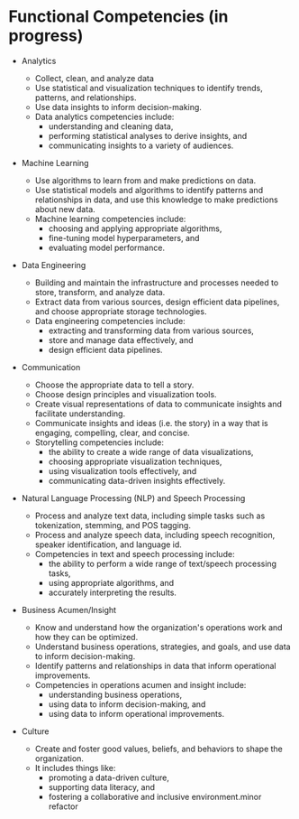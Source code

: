 # Functional Competencies (in progress)

* Analytics
    * Collect, clean, and analyze data
    * Use statistical and visualization techniques to identify trends, patterns, and relationships.
    * Use data insights to inform decision-making.
    * Data analytics competencies include:
        * understanding and cleaning data,
        * performing statistical analyses to derive insights, and
        * communicating insights to a variety of audiences.

* Machine Learning
    * Use algorithms to learn from and make predictions on data.
    * Use statistical models and algorithms to identify patterns and relationships in data, and use this knowledge to
      make predictions about new data.
    * Machine learning competencies include:
        * choosing and applying appropriate algorithms,
        * fine-tuning model hyperparameters, and
        * evaluating model performance.

* Data Engineering
    * Building and maintain the infrastructure and processes needed to store, transform, and analyze data.
    * Extract data from various sources, design efficient data pipelines, and choose appropriate storage technologies.
    * Data engineering competencies include:
        * extracting and transforming data from various sources,
        * store and manage data effectively, and
        * design efficient data pipelines.

* Communication
    * Choose the appropriate data to tell a story.
    * Choose design principles and visualization tools.
    * Create visual representations of data to communicate insights and facilitate understanding.
    * Communicate insights and ideas (i.e. the story) in a way that is engaging, compelling, clear, and concise.
    * Storytelling competencies include:
        * the ability to create a wide range of data visualizations,
        * choosing appropriate visualization techniques,
        * using visualization tools effectively, and
        * communicating data-driven insights effectively.

* Natural Language Processing (NLP) and Speech Processing
    * Process and analyze text data, including simple tasks such as tokenization, stemming, and POS tagging.
    * Process and analyze speech data, including speech recognition, speaker identification, and language id.
    * Competencies in text and speech processing include:
        * the ability to perform a wide range of text/speech processing tasks,
        * using appropriate algorithms, and
        * accurately interpreting the results.

* Business Acumen/Insight
    * Know and understand how the organization's operations work and how they can be optimized.
    * Understand business operations, strategies, and goals, and use data to inform decision-making.
    * Identify patterns and relationships in data that inform operational improvements.
    * Competencies in operations acumen and insight include:
        * understanding business operations,
        * using data to inform decision-making, and
        * using data to inform operational improvements.

* Culture
    * Create and foster good values, beliefs, and behaviors to shape the organization.
    * It includes things like:
        * promoting a data-driven culture,
        * supporting data literacy, and
        * fostering a collaborative and inclusive environment.minor refactor